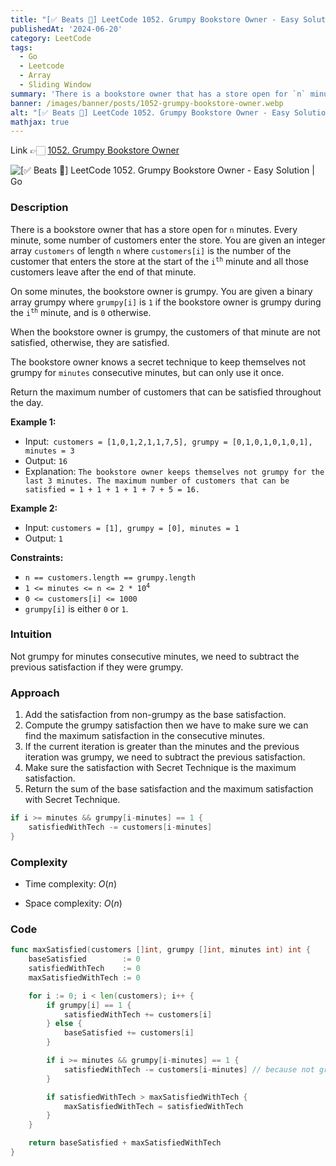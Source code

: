 ```yaml
---
title: "[✅ Beats 💯] LeetCode 1052. Grumpy Bookstore Owner - Easy Solution | Go"
publishedAt: '2024-06-20'
category: LeetCode
tags: 
  - Go
  - Leetcode
  - Array
  - Sliding Window
summary: 'There is a bookstore owner that has a store open for `n` minutes. Every minute, some number of customers enter the store. You are given an integer array `customers` of length `n` where `customers[i]` is the number of the customer that enters the store at the start of the <code>i<sup>th</sup></code> minute and all those customers leave after the end of that minute.'
banner: /images/banner/posts/1052-grumpy-bookstore-owner.webp
alt: "[✅ Beats 💯] LeetCode 1052. Grumpy Bookstore Owner - Easy Solution | Go"
mathjax: true
---
```


Link 👉🏻 [1052. Grumpy Bookstore Owner](https://leetcode.com/problems/grumpy-bookstore-owner/)

![[✅ Beats 💯] LeetCode 1052. Grumpy Bookstore Owner - Easy Solution | Go](/images/banner/posts/1052-grumpy-bookstore-owner.webp)

### Description

There is a bookstore owner that has a store open for `n` minutes. Every minute, some number of customers enter the store. You are given an integer array `customers` of length `n` where `customers[i]` is the number of the customer that enters the store at the start of the <code>i<sup>th</sup></code> minute and all those customers leave after the end of that minute.

On some minutes, the bookstore owner is grumpy. You are given a binary array grumpy where `grumpy[i]` is `1` if the bookstore owner is grumpy during the <code>i<sup>th</sup></code> minute, and is `0` otherwise.

When the bookstore owner is grumpy, the customers of that minute are not satisfied, otherwise, they are satisfied.

The bookstore owner knows a secret technique to keep themselves not grumpy for `minutes` consecutive minutes, but can only use it once.

Return the maximum number of customers that can be satisfied throughout the day.

**Example 1:**

- Input:` customers = [1,0,1,2,1,1,7,5], grumpy = [0,1,0,1,0,1,0,1], minutes = 3`
- Output: `16`
- Explanation: `The bookstore owner keeps themselves not grumpy for the last 3 minutes. The maximum number of customers that can be satisfied = 1 + 1 + 1 + 1 + 7 + 5 = 16.`

**Example 2:**

- Input: `customers = [1], grumpy = [0], minutes = 1`
- Output: `1`

**Constraints:**

- `n == customers.length == grumpy.length`
- <code>1 <= minutes <= n <= 2 \* 10<sup>4</sup></code>
- `0 <= customers[i] <= 1000`
- `grumpy[i]` is either `0` or `1`.

### Intuition

Not grumpy for minutes consecutive minutes, we need to subtract the previous satisfaction if they were grumpy.

### Approach

1. Add the satisfaction from non-grumpy as the base satisfaction.
2. Compute the grumpy satisfaction then we have to make sure we can find the maximum satisfaction in the consecutive minutes.
3. If the current iteration is greater than the minutes and the previous iteration was grumpy, we need to subtract the previous satisfaction.
4. Make sure the satisfaction with Secret Technique is the maximum satisfaction.
5. Return the sum of the base satisfaction and the maximum satisfaction with Secret Technique.

```go
if i >= minutes && grumpy[i-minutes] == 1 {
    satisfiedWithTech -= customers[i-minutes]
}
```

### Complexity

- Time complexity: $O(n)$

- Space complexity: $O(n)$

### Code

```go
func maxSatisfied(customers []int, grumpy []int, minutes int) int {
	baseSatisfied        := 0
	satisfiedWithTech    := 0
	maxSatisfiedWithTech := 0

	for i := 0; i < len(customers); i++ {
		if grumpy[i] == 1 {
			satisfiedWithTech += customers[i]
		} else {
			baseSatisfied += customers[i]
		}

		if i >= minutes && grumpy[i-minutes] == 1 {
			satisfiedWithTech -= customers[i-minutes] // because not grumpy for minutes consecutive minutes
		}

		if satisfiedWithTech > maxSatisfiedWithTech {
			maxSatisfiedWithTech = satisfiedWithTech
		}
	}

	return baseSatisfied + maxSatisfiedWithTech
}
```
